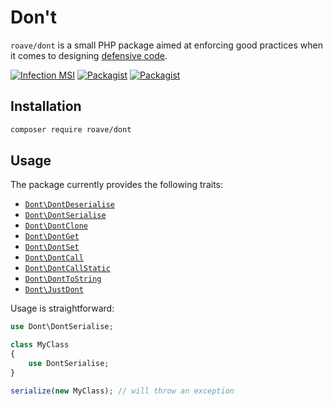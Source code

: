 # Don't

`roave/dont` is a small PHP package aimed at enforcing good
practices when it comes to designing
[defensive code](https://ocramius.github.io/extremely-defensive-php/).

[![Infection MSI](https://badge.stryker-mutator.io/github.com/Roave/Dont/1.2.x)](https://infection.github.io)
[![Packagist](https://img.shields.io/packagist/v/roave/dont.svg)](https://packagist.org/packages/roave/dont)
[![Packagist](https://img.shields.io/packagist/vpre/roave/dont.svg)](https://packagist.org/packages/roave/dont)

## Installation

```sh
composer require roave/dont
```

## Usage

The package currently provides the following traits:

 * [`Dont\DontDeserialise`](docs/DontDeserialise.md)
 * [`Dont\DontSerialise`](docs/DontSerialise.md)
 * [`Dont\DontClone`](docs/DontClone.md)
 * [`Dont\DontGet`](docs/DontGet.md)
 * [`Dont\DontSet`](docs/DontSet.md)
 * [`Dont\DontCall`](docs/DontCall.md)
 * [`Dont\DontCallStatic`](docs/DontCallStatic.md)
 * [`Dont\DontToString`](docs/DontToString.md)
 * [`Dont\JustDont`](docs/JustDont.md)

Usage is straightforward:

```php
use Dont\DontSerialise;

class MyClass
{
    use DontSerialise;
}

serialize(new MyClass); // will throw an exception
```
